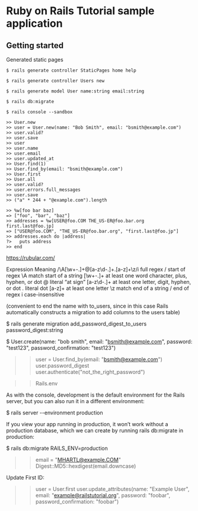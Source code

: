 # Ruby on Rails Tutorial sample application

## Getting started

Generated static pages

```
$ rails generate controller StaticPages home help

$ rails generate controller Users new

$ rails generate model User name:string email:string

$ rails db:migrate

$ rails console --sandbox

>> User.new
>> user = User.new(name: "Bob Smith", email: "bsmith@example.com")
>> user.valid?
>> user.save
>> user
>> user.name
>> user.email
>> user.updated_at
>> User.find(1)
>> User.find_by(email: "bsmith@example.com")
>> User.first
>> User.all
>> user.valid?
>> user.errors.full_messages
>> user.save
>> ("a" * 244 + "@example.com").length

>> %w[foo bar baz]
=> ["foo", "bar", "baz"]
>> addresses = %w[USER@foo.COM THE_US-ER@foo.bar.org first.last@foo.jp]
=> ["USER@foo.COM", "THE_US-ER@foo.bar.org", "first.last@foo.jp"]
>> addresses.each do |address|
?>   puts address
>> end
```

https://rubular.com/

Expression	                            Meaning
/\A[\w+\-.]+@[a-z\d\-.]+\.[a-z]+\z/i	full regex
/	                                    start of regex
\A	                                    match start of a string
[\w+\-.]+	                            at least one word character, plus, hyphen, or dot
@	                                    literal “at sign”
[a-z\d\-.]+	                            at least one letter, digit, hyphen, or dot
\.	                                    literal dot
[a-z]+	                                at least one letter
\z	                                    match end of a string
/	                                    end of regex
i	                                    case-insensitive

(convenient to end the name with to_users, since in this case Rails automatically constructs a migration to add columns to the users table)

$ rails generate migration add_password_digest_to_users password_digest:string

$ User.create(name: "bob smith", email: "bsmith@example.com", password: "test123", password_confirmation: "test123")

>> user = User.find_by(email: "bsmith@example.com")
>> user.password_digest
>> user.authenticate("not_the_right_password")

>> Rails.env

As with the console, development is the default environment for the Rails server, but you can also run it in a different environment:

$ rails server --environment production

If you view your app running in production, it won’t work without a production database, which we can create by running rails db:migrate in production:

  $ rails db:migrate RAILS_ENV=production


>> email = "MHARTL@example.COM"
>> Digest::MD5::hexdigest(email.downcase)


Update First ID:
>> user = User.first
>> user.update_attributes(name: "Example User", email: "example@railstutorial.org",
                        password: "foobar",
                        password_confirmation: "foobar")